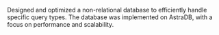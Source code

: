 Designed and optimized a non-relational database to efficiently handle specific query types. The database was implemented on AstraDB, with a focus on performance and scalability.
